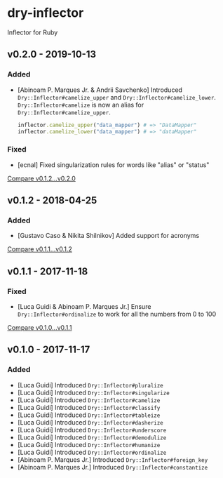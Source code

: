 # dry-inflector

Inflector for Ruby

## v0.2.0 - 2019-10-13

### Added

- [Abinoam P. Marques Jr. & Andrii Savchenko] Introduced `Dry::Inflector#camelize_upper` and `Dry::Inflector#camelize_lower`. `Dry::Inflector#camelize` is now an alias for `Dry::Inflector#camelize_upper`.
	```ruby
	inflector.camelize_upper("data_mapper") # => "DataMapper"
	inflector.camelize_lower("data_mapper") # => "dataMapper"
	```

### Fixed

- [ecnal] Fixed singularization rules for words like "alias" or "status"

[Compare v0.1.2...v0.2.0](https://github.com/dry-rb/dry-inflector/compare/v0.1.2...v0.2.0)

## v0.1.2 - 2018-04-25

### Added

- [Gustavo Caso & Nikita Shilnikov] Added support for acronyms

[Compare v0.1.1...v0.1.2](https://github.com/dry-rb/dry-inflector/compare/v0.1.1...v0.1.2)

## v0.1.1 - 2017-11-18

### Fixed

- [Luca Guidi & Abinoam P. Marques Jr.] Ensure `Dry::Inflector#ordinalize` to work for all the numbers from 0 to 100

[Compare v0.1.0...v0.1.1](https://github.com/dry-rb/dry-inflector/compare/v0.1.0...v0.1.1)

## v0.1.0 - 2017-11-17

### Added

- [Luca Guidi] Introduced `Dry::Inflector#pluralize`
- [Luca Guidi] Introduced `Dry::Inflector#singularize`
- [Luca Guidi] Introduced `Dry::Inflector#camelize`
- [Luca Guidi] Introduced `Dry::Inflector#classify`
- [Luca Guidi] Introduced `Dry::Inflector#tableize`
- [Luca Guidi] Introduced `Dry::Inflector#dasherize`
- [Luca Guidi] Introduced `Dry::Inflector#underscore`
- [Luca Guidi] Introduced `Dry::Inflector#demodulize`
- [Luca Guidi] Introduced `Dry::Inflector#humanize`
- [Luca Guidi] Introduced `Dry::Inflector#ordinalize`
- [Abinoam P. Marques Jr.] Introduced `Dry::Inflector#foreign_key`
- [Abinoam P. Marques Jr.] Introduced `Dry::Inflector#constantize`
